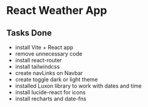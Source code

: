 # React Weather App

## Tasks Done

- install Vite + React app
- remove unnecessary code
- install react-router
- install tailwindcss
- create navLinks on Navbar
- create toggle dark or light theme
- installed Luxon library to work with dates and time
- install lucide-react for icons
- install recharts and date-fns
